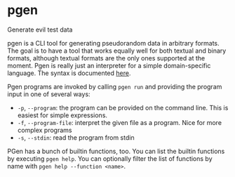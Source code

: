 # pgen
Generate evil test data

pgen is a CLI tool for generating pseudorandom data in arbitrary formats. The goal is to have a tool that works equally well for both textual and binary formats, although textual formats are the only ones supported at the moment. Pgen is really just an interpreter for a simple domain-specific language. The syntax is documented [here](SYNTAX.md).

Pgen programs are invoked by calling `pgen run` and providing the program input in one of several ways:

- `-p`, `--program`: the program can be provided on the command line. This is easiest for simple expressions.
- `-f`, `--program-file`: interpret the given file as a program. Nice for more complex programs
- `-s`, `--stdin`: read the program from stdin

PGen has a bunch of builtin functions, too. You can list the builtin functions by executing `pgen help`. You can optionally filter the list of functions by name with `pgen help --function <name>`.




